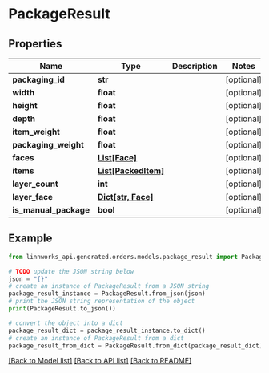 # PackageResult


## Properties

Name | Type | Description | Notes
------------ | ------------- | ------------- | -------------
**packaging_id** | **str** |  | [optional] 
**width** | **float** |  | [optional] 
**height** | **float** |  | [optional] 
**depth** | **float** |  | [optional] 
**item_weight** | **float** |  | [optional] 
**packaging_weight** | **float** |  | [optional] 
**faces** | [**List[Face]**](Face.md) |  | [optional] 
**items** | [**List[PackedItem]**](PackedItem.md) |  | [optional] 
**layer_count** | **int** |  | [optional] 
**layer_face** | [**Dict[str, Face]**](Face.md) |  | [optional] 
**is_manual_package** | **bool** |  | [optional] 

## Example

```python
from linnworks_api.generated.orders.models.package_result import PackageResult

# TODO update the JSON string below
json = "{}"
# create an instance of PackageResult from a JSON string
package_result_instance = PackageResult.from_json(json)
# print the JSON string representation of the object
print(PackageResult.to_json())

# convert the object into a dict
package_result_dict = package_result_instance.to_dict()
# create an instance of PackageResult from a dict
package_result_from_dict = PackageResult.from_dict(package_result_dict)
```
[[Back to Model list]](../README.md#documentation-for-models) [[Back to API list]](../README.md#documentation-for-api-endpoints) [[Back to README]](../README.md)


